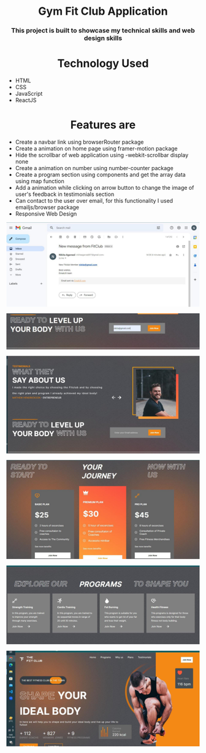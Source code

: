 <h1 align="center">Gym Fit Club Application</h1>
<h3 align="center">This project is built to showcase my technical skills and web design skills </h3>
<h1 align="center">Technology Used</h1>
<ul>
<li>HTML</li>
<li>CSS</li>
<li>JavaScript</li>
<li>ReactJS</li>
</ul>
<h1 align="center">Features are</h1>
<ul>
<li>Create a navbar link using browserRouter package</li>
<li>Create a animation on home page using framer-motion package </li>
<li>Hide the scrollbar of web application using -webkit-scrollbar display none </li>
<li>Create a animation on number using number-counter package</li>
<li>Create a program section using components and get the array data using map function </li>
<li>Add a animation while clicking on arrow button to change the image of user's feedback in testimonials section</li>
<li>Can contact to the user over email, for this functionality I used emailjs/browser package </li>
<li>Responsive Web Design</li>
</ul>


![This is an Image](./Image/pic1.jpeg)

![This is an Image](./Image/pic2.jpeg)

![This is an Image](./Image/pic3.jpeg)

![This is an Image](./Image/pic4.jpeg)

![This is an Image](./Image/pic5.jpeg)

![This is an Image](./Image/pic6.jpeg)